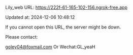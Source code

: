Lily_web URL: https://222f-61-165-102-156.ngrok-free.app

Updated at: 2024-12-06 10:48:12

If you cannot open this URL, the server might be down.

Please contact: 

goley04@foxmail.com Or Wechat:GL_yeaH